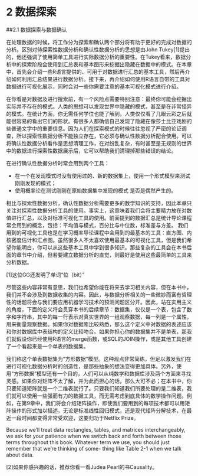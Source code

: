 2 数据探索
================================

##2.1 数据探索与数据确认

在处理数据的时候，将工作分为探索和确认两个部分将有助于更好的完成对数据的分析。区别对待探索性数据分析和确认性数据分析的思想是由John Tukey[1]提出的，他还强调了使用简单工具进行实际数据分析的重要性。在Tukey看来，数据分析中的探索阶段会使用到汇总表和基本图形来挖掘出隐藏在数据中的模式。在本章中，首先会介绍一些R语言提供的、可用于对数据进行汇总的基本工具，然后再介绍如何利用汇总结果进行数据分析。接下来，再介绍如何使用R语言自带的工具对数据进行可视化展示，同时会对一些你需要注意的基本可视化模式进行介绍。

在你看是对数据及进行搜索前，有一个风险点需要特别注意：最终你可能会挖掘出实际并不存在的模式。人类的思想可以发现世界中隐藏的模式，甚至是在非常怪异的模式。在统计方面，你无需任何学位也能了解到，人类仅仅看了几眼云彩之后就能很容易的看出它们的形状。有很多人都确信自己发现了隐藏在像莎士比亚戏剧的些普通文字中的重要信息。因为人们在探索模式的时候往往忽视了严密的论证调查，所以探索性数据分析不能独立存在，它必须与确认性数据分析配合使用。可以将确认性数据分析看作是思想清理工作，在对纷乱复杂，有时甚至是无规则的世界中的数据进行探索性数据展示后，它可以帮助我们清理掉那些错误的结论。

在进行确认性数据分析时常会用到两个工具：

* 在一个在发现模式时没有使用过的、新的数据集上，使用一个形式模型来测试刚刚发现的模式；
* 使用概率论在测试刚刚在原始数据集中发现的模式 是否是偶然产生的。

相比与探索性数据分析，确认性数据分析需要更多的数学知识的支持，因此本章只关注对探索性数据分析工具的使用。事实上，这意味着我们会将主要精力放在对数值进行汇总，以及对标准可视化工具的使用。前面提到的数据汇总是统计导论课程常会用到的概念，包括：平均值与模式，百分比与中位数，标准差与方差。 我们用到的可视化工具也是在学习概率导论课程中会用到的最基本的工具：直方图、内核密度估计和汇点图。虽然很多人不太喜欢使用最基本的可视化工具，但是我们希望你能明白，你可以从这些基本工具中学到很多知识。那些复杂的工具会在本书后面的章节中介绍，但若要建立数据分析的直觉，则最好是使用这些最简单的工具来分析数据。




[1]这位GG还发明了单词“位（bit）”






尽管这些内容非常有意思，我们也希望你能在将来去学习相关内容，但在本书中，我们并不会涉及到数据收集的内容。因此，与数据分析相关的一些微妙而富有哲理性的话题将会与我们要应用机器学习技术的预测问题区分开。因此，站在实用主义的角度，下面的定义将会贯穿本书的后续章节：数据集，仅仅是一个表，包含了数字和字符串，其中的每一行表示对真实世界的一组观察数据，每一列是一个属性，用来衡量观察数据。如果你对数据库比较熟悉，那么这个定义中对数据的表述应该和你对数据库中表结构的定义比较吻合。如果你担心你的数据集并不是单表，那我们就假设你已经使用R语言的merge函数，或SQL的JOIN操作，或是其他工具创建了一个看起来是一个单表的数据集。

我们称这个单表数据集为“方形数据”模型。这种观点非常简练，但足以激发我们在进行可视化数据分析时的创造性，是那些抽象的想法变得更加具体。另外，使用“方形数据”模型还有一个目的，人们可以从纯数学和数据库涉及两个方面来寻找灵感。如果你对矩阵不太了解，并为此而担心的话，那么大可不必；在本书中，你只要知道矩阵就是一个二维表就行了。只要我们知道我们所要处理的是二维表，我们就可以使用一些强而有力的数据工具，而无需考虑到底具体的数学操作问题。例如，在第9章中，我们将会介绍矩阵操作，即使我们要用到的每项技术都可以用矩阵操作的形式加以描述，无论是标准线性回归模式，还是现代矩阵分解技术，在最近一段时间都变得非常受欢迎，这要归功于Netflix Prize。

Because we’ll treat data rectangles, tables, and matrices  interchangeably, we ask  for
your patience when we switch back and forth between those terms throughout this
book. Whatever term we use, you should just remember that we’re thinking of some-
thing like Table 2-1 when we talk about data.



[2]如果你感兴趣的话，推荐你看一看Judea Pearl的书Causality。
